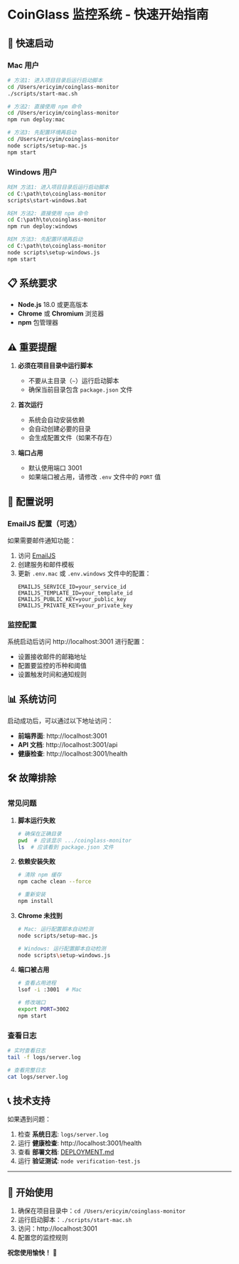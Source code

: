 # CoinGlass 监控系统 - 快速开始指南

## 🚀 快速启动

### Mac 用户

```bash
# 方法1: 进入项目目录后运行启动脚本
cd /Users/ericyim/coinglass-monitor
./scripts/start-mac.sh

# 方法2: 直接使用 npm 命令
cd /Users/ericyim/coinglass-monitor
npm run deploy:mac

# 方法3: 先配置环境再启动
cd /Users/ericyim/coinglass-monitor
node scripts/setup-mac.js
npm start
```

### Windows 用户

```cmd
REM 方法1: 进入项目目录后运行启动脚本
cd C:\path\to\coinglass-monitor
scripts\start-windows.bat

REM 方法2: 直接使用 npm 命令
cd C:\path\to\coinglass-monitor
npm run deploy:windows

REM 方法3: 先配置环境再启动
cd C:\path\to\coinglass-monitor
node scripts\setup-windows.js
npm start
```

## 📋 系统要求

- **Node.js** 18.0 或更高版本
- **Chrome** 或 **Chromium** 浏览器
- **npm** 包管理器

## ⚠️ 重要提醒

1. **必须在项目目录中运行脚本**
   - 不要从主目录（`~`）运行启动脚本
   - 确保当前目录包含 `package.json` 文件

2. **首次运行**
   - 系统会自动安装依赖
   - 会自动创建必要的目录
   - 会生成配置文件（如果不存在）

3. **端口占用**
   - 默认使用端口 3001
   - 如果端口被占用，请修改 `.env` 文件中的 `PORT` 值

## 🔧 配置说明

### EmailJS 配置（可选）
如果需要邮件通知功能：

1. 访问 [EmailJS](https://www.emailjs.com/)
2. 创建服务和邮件模板
3. 更新 `.env.mac` 或 `.env.windows` 文件中的配置：
   ```env
   EMAILJS_SERVICE_ID=your_service_id
   EMAILJS_TEMPLATE_ID=your_template_id
   EMAILJS_PUBLIC_KEY=your_public_key
   EMAILJS_PRIVATE_KEY=your_private_key
   ```

### 监控配置
系统启动后访问 http://localhost:3001 进行配置：
- 设置接收邮件的邮箱地址
- 配置要监控的币种和阈值
- 设置触发时间和通知规则

## 📊 系统访问

启动成功后，可以通过以下地址访问：

- **前端界面**: http://localhost:3001
- **API 文档**: http://localhost:3001/api
- **健康检查**: http://localhost:3001/health

## 🛠️ 故障排除

### 常见问题

1. **脚本运行失败**
   ```bash
   # 确保在正确目录
   pwd  # 应该显示 .../coinglass-monitor
   ls  # 应该看到 package.json 文件
   ```

2. **依赖安装失败**
   ```bash
   # 清除 npm 缓存
   npm cache clean --force

   # 重新安装
   npm install
   ```

3. **Chrome 未找到**
   ```bash
   # Mac: 运行配置脚本自动检测
   node scripts/setup-mac.js

   # Windows: 运行配置脚本自动检测
   node scripts\setup-windows.js
   ```

4. **端口被占用**
   ```bash
   # 查看占用进程
   lsof -i :3001  # Mac

   # 修改端口
   export PORT=3002
   npm start
   ```

### 查看日志

```bash
# 实时查看日志
tail -f logs/server.log

# 查看完整日志
cat logs/server.log
```

## 📞 技术支持

如果遇到问题：

1. 检查 **系统日志**: `logs/server.log`
2. 运行 **健康检查**: http://localhost:3001/health
3. 查看 **部署文档**: [DEPLOYMENT.md](DEPLOYMENT.md)
4. 运行 **验证测试**: `node verification-test.js`

---

## 🎉 开始使用

1. 确保在项目目录中：`cd /Users/ericyim/coinglass-monitor`
2. 运行启动脚本：`./scripts/start-mac.sh`
3. 访问：http://localhost:3001
4. 配置您的监控规则

**祝您使用愉快！** 🚀